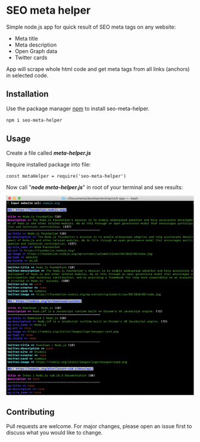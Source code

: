 # SEO meta helper

Simple node.js app for quick result of SEO meta tags on any website:
- Meta title
- Meta description
- Open Graph data
- Twitter cards

App will scrape whole html code and get meta tags from all links (anchors) in selected code.

## Installation

Use the package manager [npm](https://www.npmjs.com/) to install seo-meta-helper.

```bash
npm i seo-meta-helper
```

## Usage
Create a file called ***meta-helper.js***

Require installed package into file:
```javscript
const metaHelper = require('seo-meta-helper')
```
Now call "***node meta-helper.js***" in root of your terminal and see results:

![Seo meta helper screenshot](https://raw.githubusercontent.com/radekk111/seo-meta-helper/master/public/img/seo-meta-helper.png "Seo meta helper screenshot")

## Contributing
Pull requests are welcome. For major changes, please open an issue first to discuss what you would like to change.